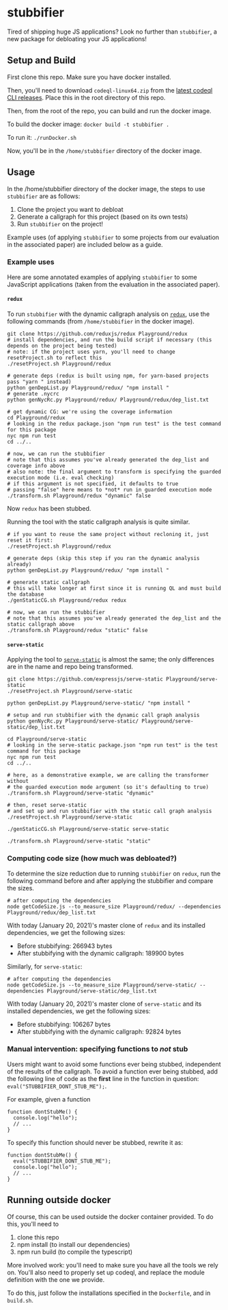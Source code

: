 # stubbifier

Tired of shipping huge JS applications?
Look no further than `stubbifier`, a new package for debloating your JS applications!

## Setup and Build

First clone this repo.
Make sure you have docker installed.

Then, you'll need to download `codeql-linux64.zip` from the [latest codeql CLI releases](https://github.com/github/codeql-cli-binaries/releases).
Place this in the root directory of this repo.

Then, from the root of the repo, you can build and run the docker image.

To build the docker image: `docker build -t stubbifier . `

To run it: `./runDocker.sh`

Now, you'll be in the `/home/stubbifier` directory of the docker image.


## Usage 

In the /home/stubbifier directory of the docker image, the steps to use `stubbifier` are as follows:
1. Clone the project you want to debloat
2. Generate a callgraph for this project (based on its own tests)
3. Run `stubbifier` on the project!

Example uses (of applying `stubbifier` to some projects from our evaluation in the associated paper) are included below as a guide.

### Example uses

Here are some annotated examples of applying `stubbifier` to some JavaScript applications (taken from the evaluation in the associated paper).

#### `redux`
To run `stubbifier` with the dynamic callgraph analysis on [`redux`](https://github.com/reduxjs/redux), use the following commands (from `/home/stubbifier` in the docker image).
```
git clone https://github.com/reduxjs/redux Playground/redux
# install dependencies, and run the build script if necessary (this depends on the project being tested)
# note: if the project uses yarn, you'll need to change resetProject.sh to reflect this
./resetProject.sh Playground/redux

# generate deps (redux is built using npm, for yarn-based projects pass "yarn " instead)
python genDepList.py Playground/redux/ "npm install "
# generate .nycrc
python genNycRc.py Playground/redux/ Playground/redux/dep_list.txt

# get dynamic CG: we're using the coverage information
cd Playground/redux
# looking in the redux package.json "npm run test" is the test command for this package
nyc npm run test 
cd ../..

# now, we can run the stubbifier
# note that this assumes you've already generated the dep_list and coverage info above
# also note: the final argument to transform is specifying the guarded execution mode (i.e. eval checking)
# if this argument is not specified, it defaults to true
# passing "false" here means to *not* run in guarded execution mode
./transform.sh Playground/redux "dynamic" false

```
Now `redux` has been stubbed.

Running the tool with the static callgraph analysis is quite similar.
```
# if you want to reuse the same project without recloning it, just reset it first:
./resetProject.sh Playground/redux

# generate deps (skip this step if you ran the dynamic analysis already)
python genDepList.py Playground/redux/ "npm install "

# generate static callgraph
# this will take longer at first since it is running QL and must build the database
./genStaticCG.sh Playground/redux redux

# now, we can run the stubbifier
# note that this assumes you've already generated the dep_list and the static callgraph above
./transform.sh Playground/redux "static" false
```

#### `serve-static`
Applying the tool to [`serve-static`](https://github.com/expressjs/serve-static) is almost the same; the only differences are in the name and repo being transformed.

```
git clone https://github.com/expressjs/serve-static Playground/serve-static
./resetProject.sh Playground/serve-static

python genDepList.py Playground/serve-static/ "npm install "

# setup and run stubbifier with the dynamic call graph analysis
python genNycRc.py Playground/serve-static/ Playground/serve-static/dep_list.txt

cd Playground/serve-static
# looking in the serve-static package.json "npm run test" is the test command for this package
nyc npm run test 
cd ../..

# here, as a demonstrative example, we are calling the transformer without
# the guarded execution mode argument (so it's defaulting to true)
./transform.sh Playground/serve-static "dynamic"

# then, reset serve-static 
# and set up and run stubbifier with the static call graph analysis
./resetProject.sh Playground/serve-static 

./genStaticCG.sh Playground/serve-static serve-static 

./transform.sh Playground/serve-static "static"
```

### Computing code size (how much was debloated?)
To determine the size reduction due to running `stubbifier` on `redux`, run the following command before and after applying the stubbifier and compare the sizes.
```
# after computing the dependencies 
node getCodeSize.js --to_measure_size Playground/redux/ --dependencies Playground/redux/dep_list.txt

```
With today (January 20, 2021)'s master clone of `redux` and its installed dependencies, we get the following sizes:
* Before stubbifying: 266943 bytes
* After stubbifying with the dynamic callgraph: 189900 bytes


Similarly, for `serve-static`:
```
# after computing the dependencies 
node getCodeSize.js --to_measure_size Playground/serve-static/ --dependencies Playground/serve-static/dep_list.txt

```
With today (January 20, 2021)'s master clone of `serve-static` and its installed dependencies, we get the following sizes:
* Before stubbifying: 106267 bytes
* After stubbifying with the dynamic callgraph: 92824 bytes

### Manual intervention: specifying functions to *not* stub
Users might want to avoid some functions ever being stubbed, independent of the results of the callgraph.
To avoid a function ever being stubbed, add the following line of code as the **first** line in the function in question: `eval("STUBBIFIER_DONT_STUB_ME");`.

For example, given a function
```
function dontStubMe() { 
  console.log("hello");
  // ...
}
```

To specify this function should never be stubbed, rewrite it as:
```
function dontStubMe() { 
  eval("STUBBIFIER_DONT_STUB_ME");
  console.log("hello");
  // ...
}
```

## Running outside docker

Of course, this can be used outside the docker container provided.
To do this, you'll need to 
1. clone this repo
2. npm install (to install our dependencies)
3. npm run build (to compile the typescript)

More involved work: you'll need to make sure you have all the tools we rely on.
You'll also need to properly set up codeql, and replace the module definition with the one we provide.

To do this, just follow the installations specified in the `Dockerfile`, and in `build.sh`.




